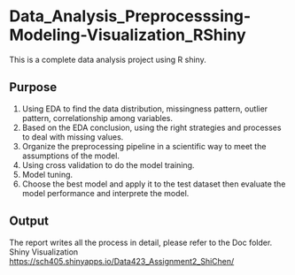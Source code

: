 # Data_Analysis_Preprocesssing-Modeling-Visualization_RShiny
This is a complete data analysis project using R shiny. 

## Purpose
1. Using EDA to find the data distribution, missingness pattern, outlier pattern, correlationship among variables.
2. Based on the EDA conclusion, using the right strategies and processes to deal with missing values.
3. Organize the preprocessing pipeline in a scientific way to meet the assumptions of the model.
4. Using cross validation to do the model training.
5. Model tuning.
5. Choose the best model and apply it to the test dataset then evaluate the model performance and interprete the model.

## Output
The report writes all the process in detail, please refer to the Doc folder.
Shiny Visualization https://sch405.shinyapps.io/Data423_Assignment2_ShiChen/
